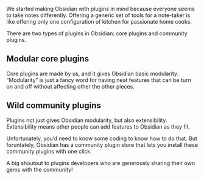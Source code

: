 We started making Obsidian with plugins in mind because everyone seems to take notes differently. Offering a generic set of tools for a note-taker is like offering only one configuration of kitchen for passionate home cooks.

There are two types of plugins in Obsidian: core plugins and community plugins.

## Modular core plugins

Core plugins are made by us, and it gives Obsidian basic modularity. “Modularity” is just a fancy word for having neat features that can be turn on and off without affecting other the other pieces.

## Wild community plugins

Plugins not just gives Obsidian modularity, but also extensibility. Extensibility means other people can add features to Obsidian as they fit.

Unfortunately, you’d need to know some coding to know how to do that. But foruntately, Obsidian has a community plugin store that lets you install these community plugins with one click.

A big shoutout to plugins developers who are generously sharing their own gems with the community!